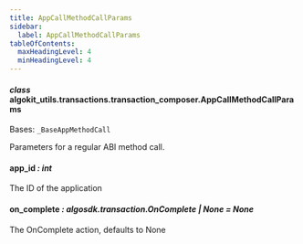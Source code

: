 ```yaml
---
title: AppCallMethodCallParams
sidebar:
  label: AppCallMethodCallParams
tableOfContents:
  maxHeadingLevel: 4
  minHeadingLevel: 4
---
```


#### _class_ algokit_utils.transactions.transaction_composer.AppCallMethodCallParams

Bases: `_BaseAppMethodCall`

Parameters for a regular ABI method call.

#### app_id _: int_

The ID of the application

#### on_complete _: algosdk.transaction.OnComplete | None_ _= None_

The OnComplete action, defaults to None
